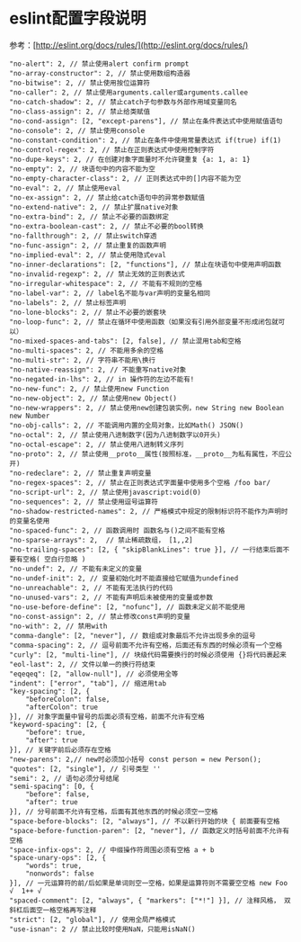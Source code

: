 # eslint配置字段说明 #

参考：[http://eslint.org/docs/rules/](http://eslint.org/docs/rules/)

	"no-alert": 2, // 禁止使用alert confirm prompt
	"no-array-constructor": 2, // 禁止使用数组构造器
	"no-bitwise": 2, // 禁止使用按位运算符
	"no-caller": 2, // 禁止使用arguments.caller或arguments.callee
	"no-catch-shadow": 2, // 禁止catch子句参数与外部作用域变量同名
	"no-class-assign": 2, // 禁止给类赋值
	"no-cond-assign": [2, "except-parens"], // 禁止在条件表达式中使用赋值语句
	"no-console": 2, // 禁止使用console
	"no-constant-condition": 2, // 禁止在条件中使用常量表达式 if(true) if(1)
	"no-control-regex": 2, // 禁止在正则表达式中使用控制字符
	"no-dupe-keys": 2, // 在创建对象字面量时不允许键重复 {a: 1, a: 1}
	"no-empty": 2, // 块语句中的内容不能为空
	"no-empty-character-class": 2, // 正则表达式中的[]内容不能为空
	"no-eval": 2, // 禁止使用eval
	"no-ex-assign": 2, // 禁止给catch语句中的异常参数赋值
	"no-extend-native": 2, // 禁止扩展native对象
	"no-extra-bind": 2, // 禁止不必要的函数绑定
	"no-extra-boolean-cast": 2, // 禁止不必要的bool转换
	"no-fallthrough": 2, // 禁止switch穿透
	"no-func-assign": 2, // 禁止重复的函数声明
	"no-implied-eval": 2, // 禁止使用隐式eval
	"no-inner-declarations": [2, "functions"], // 禁止在块语句中使用声明函数
	"no-invalid-regexp": 2, // 禁止无效的正则表达式
	"no-irregular-whitespace": 2, // 不能有不规则的空格
	"no-label-var": 2, // label名不能与var声明的变量名相同
	"no-labels": 2, // 禁止标签声明
	"no-lone-blocks": 2, // 禁止不必要的嵌套块
	"no-loop-func": 2, // 禁止在循环中使用函数（如果没有引用外部变量不形成闭包就可以）
	"no-mixed-spaces-and-tabs": [2, false], // 禁止混用tab和空格
	"no-multi-spaces": 2, // 不能用多余的空格
	"no-multi-str": 2, // 字符串不能用\换行
	"no-native-reassign": 2, // 不能重写native对象
	"no-negated-in-lhs": 2, // in 操作符的左边不能有!
	"no-new-func": 2, // 禁止使用new Function
	"no-new-object": 2, // 禁止使用new Object()
	"no-new-wrappers": 2, // 禁止使用new创建包装实例，new String new Boolean new Number
	"no-obj-calls": 2, // 不能调用内置的全局对象，比如Math() JSON()
	"no-octal": 2, // 禁止使用八进制数字(因为八进制数字以0开头)
	"no-octal-escape": 2, // 禁止使用八进制转义序列
	"no-proto": 2, // 禁止使用__proto__属性(按照标准，__proto__为私有属性，不应公开)
	"no-redeclare": 2, // 禁止重复声明变量
	"no-regex-spaces": 2, // 禁止在正则表达式字面量中使用多个空格 /foo bar/
	"no-script-url": 2, // 禁止使用javascript:void(0)
	"no-sequences": 2, // 禁止使用逗号运算符
	"no-shadow-restricted-names": 2, // 严格模式中规定的限制标识符不能作为声明时的变量名使用
	"no-spaced-func": 2, // 函数调用时 函数名与()之间不能有空格
	"no-sparse-arrays": 2,  // 禁止稀疏数组， [1,,2]
	"no-trailing-spaces": [2, { "skipBlankLines": true }], // 一行结束后面不要有空格( 空白行忽略 )
	"no-undef": 2, // 不能有未定义的变量
	"no-undef-init": 2, // 变量初始化时不能直接给它赋值为undefined
	"no-unreachable": 2, // 不能有无法执行的代码
	"no-unused-vars": 2, // 不能有声明后未被使用的变量或参数
	"no-use-before-define": [2, "nofunc"], // 函数未定义前不能使用
	"no-const-assign": 2, // 禁止修改const声明的变量
	"no-with": 2, // 禁用with
	"comma-dangle": [2, "never"], // 数组或对象最后不允许出现多余的逗号
	"comma-spacing": 2, // 逗号前面不允许有空格，后面还有东西的时候必须有一个空格
	"curly": [2, "multi-line"], // 块级代码需要换行的时候必须使用 {}将代码裹起来
	"eol-last": 2, // 文件以单一的换行符结束
	"eqeqeq": [2, "allow-null"], // 必须使用全等
	"indent": ["error", "tab"], // 缩进用tab
	"key-spacing": [2, {
	    "beforeColon": false,
	    "afterColon": true
	}], // 对象字面量中冒号的后面必须有空格，前面不允许有空格
	"keyword-spacing": [2, {
	    "before": true,
	    "after": true
	}], // 关键字前后必须存在空格
	"new-parens": 2,// new时必须加小括号 const person = new Person();
	"quotes": [2, "single"], // 引号类型 ''
	"semi": 2, // 语句必须分号结尾
	"semi-spacing": [0, {
	    "before": false,
	    "after": true
	}], // 分号前面不允许有空格，后面有其他东西的时候必须空一空格
	"space-before-blocks": [2, "always"], // 不以新行开始的块 { 前面要有空格
	"space-before-function-paren": [2, "never"], // 函数定义时括号前面不允许有空格
	"space-infix-ops": 2, // 中缀操作符周围必须有空格 a + b
	"space-unary-ops": [2, {
	    "words": true,
	    "nonwords": false
	}], // 一元运算符的前/后如果是单词则空一空格，如果是运算符则不需要空空格 new Foo √  1++ √
	"spaced-comment": [2, "always", { "markers": ["*!"] }], // 注释风格， 双斜杠后面空一格空格再写注释
	"strict": [2, "global"], // 使用全局严格模式
	"use-isnan": 2 // 禁止比较时使用NaN，只能用isNaN()
